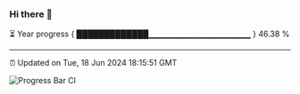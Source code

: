 ### Hi there 👋

⏳ Year progress { █████████████▁▁▁▁▁▁▁▁▁▁▁▁▁▁▁▁▁ } 46.38 %

---

⏰ Updated on Tue, 18 Jun 2024 18:15:51 GMT

![Progress Bar CI](https://github.com/liununu/liununu/workflows/Progress%20Bar%20CI/badge.svg)
